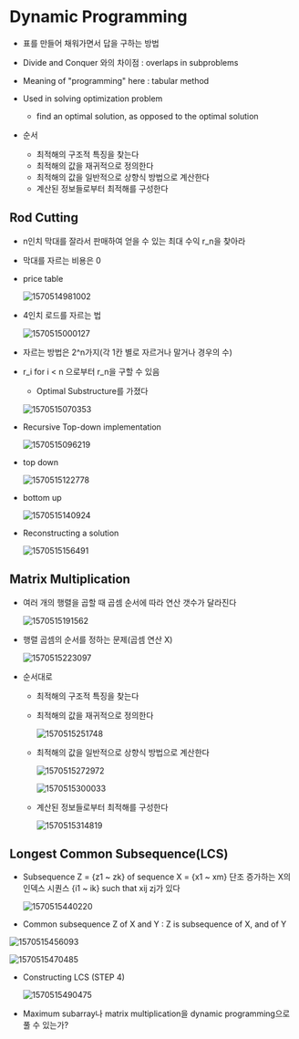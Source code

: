 # Dynamic Programming

- 표를 만들어 채워가면서 답을 구하는 방법
- Divide and Conquer 와의 차이점 : overlaps in subproblems
- Meaning of "programming" here : tabular method 
- Used in solving optimization problem
  - find an optimal solution, as opposed to the optimal solution

- 순서
  - 최적해의 구조적 특징을 찾는다
  - 최적해의 값을 재귀적으로 정의한다
  - 최적해의 값을 일반적으로 상향식 방법으로 계산한다
  - 계산된 정보들로부터 최적해를 구성한다

## Rod Cutting

- n인치 막대를 잘라서 판매하여 얻을 수 있는 최대 수익 r_n을 찾아라

- 막대를 자르는 비용은 0

- price table

  ![1570514981002](C:\Users\user\AppData\Roaming\Typora\typora-user-images\1570514981002.png)

- 4인치 로드를 자르는 법

  ![1570515000127](C:\Users\user\AppData\Roaming\Typora\typora-user-images\1570515000127.png)

- 자르는 방법은 2^n가지(각 1칸 별로 자르거나 말거나 경우의 수)

- r_i for i < n 으로부터 r_n을 구할 수 있음

  - Optimal Substructure를 가졌다

  ![1570515070353](C:\Users\user\AppData\Roaming\Typora\typora-user-images\1570515070353.png)

- Recursive Top-down implementation

  ![1570515096219](C:\Users\user\AppData\Roaming\Typora\typora-user-images\1570515096219.png)

- top down

  ![1570515122778](C:\Users\user\AppData\Roaming\Typora\typora-user-images\1570515122778.png)

- bottom up

  ![1570515140924](C:\Users\user\AppData\Roaming\Typora\typora-user-images\1570515140924.png)

- Reconstructing a solution

  ![1570515156491](C:\Users\user\AppData\Roaming\Typora\typora-user-images\1570515156491.png)

## Matrix Multiplication

- 여러 개의 행렬을 곱할 때 곱셈 순서에 따라 연산 갯수가 달라진다

  ![1570515191562](C:\Users\user\AppData\Roaming\Typora\typora-user-images\1570515191562.png)

- 행렬 곱셈의 순서를 정하는 문제(곱셈 연산 X)

  ![1570515223097](C:\Users\user\AppData\Roaming\Typora\typora-user-images\1570515223097.png)

- 순서대로

  - 최적해의 구조적 특징을 찾는다

  - 최적해의 값을 재귀적으로 정의한다

    ![1570515251748](C:\Users\user\AppData\Roaming\Typora\typora-user-images\1570515251748.png)

  - 최적해의 값을 일반적으로 상향식 방법으로 계산한다

    ![1570515272972](C:\Users\user\AppData\Roaming\Typora\typora-user-images\1570515272972.png)

    ![1570515300033](C:\Users\user\AppData\Roaming\Typora\typora-user-images\1570515300033.png)

  - 계산된 정보들로부터 최적해를 구성한다

    ![1570515314819](C:\Users\user\AppData\Roaming\Typora\typora-user-images\1570515314819.png)

## Longest Common Subsequence(LCS)

- Subsequence Z = {z1 ~ zk} of sequence X = {x1 ~ xm} 단조 증가하는 X의 인덱스 시퀀스 {i1 ~ ik} such that xij zj가 있다

  ![1570515440220](C:\Users\user\AppData\Roaming\Typora\typora-user-images\1570515440220.png)

- Common subsequence Z of X and Y : Z is subsequence of X, and of Y

![1570515456093](C:\Users\user\AppData\Roaming\Typora\typora-user-images\1570515456093.png)

![1570515470485](C:\Users\user\AppData\Roaming\Typora\typora-user-images\1570515470485.png)

- Constructing LCS (STEP 4)

  ![1570515490475](C:\Users\user\AppData\Roaming\Typora\typora-user-images\1570515490475.png)

- Maximum subarray나 matrix multiplication을 dynamic programming으로 풀 수 있는가?